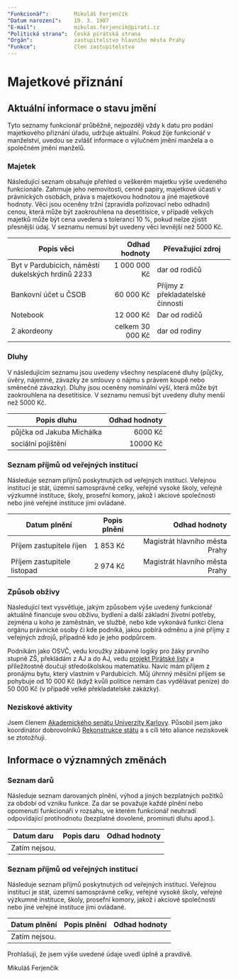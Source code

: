 ```yaml
---
"Funkcionář":        Mikuláš Ferjenčík
"Datum narození":    19. 3. 1987
"E-mail":            mikulas.ferjencik@pirati.cz
"Politická strana":  Česká pirátská strana
"Orgán":             zastupitelstvo hlavního města Prahy
"Funkce":            člen zastupitelstva
---
```


Majetkové přiznání
==================

Aktuální informace o stavu jmění
----------------------------------

Tyto seznamy funkcionář průběžně, nejpozději vždy k datu pro podání majetkového přiznání úřadu, udržuje aktuální. Pokud žije funkcionář v manželství, uvedou se zvlášť informace o výlučném jmění manžela a o společném jmění manželů. 

### Majetek

Následující seznam obsahuje přehled o veškerém majetku výše uvedeného funkcionáře. Zahrnuje jeho nemovitosti, cenné papíry, majetkové účasti v právnických osobách, práva s majetkovou hodnotou a jiné majetkové hodnoty. Věci jsou oceněny tržní (zpravidla pořizovací nebo odhadní) cenou, která může být zaokrouhlena na desetitisíce, v případě velkých majetků může být cena uvedena s tolerancí 10 %, pokud nelze zjistit přesnější údaj. V seznamu nemusí být uvedeny věci levnější než 5000 Kč.

| Popis věci            | Odhad hodnoty |  Převažující zdroj                  |
| --------------------- | ------------: |  ---------------------- |
| Byt v Pardubicích, náměstí dukelských hrdinů 2233 |  1 000 000 Kč | dar od rodičů|
| Bankovní účet u ČSOB |  60 000 Kč | Příjmy z překladatelské činnosti |
| Notebook | 12 000 Kč | Dar od rodičů |
| 2 akordeony | celkem 30 000 Kč | dar od rodiny |


### Dluhy

V následujícím seznamu jsou uvedeny všechny nesplacené dluhy (půjčky, úvěry, nájemné, závazky ze smlouvy o nájmu s právem koupě nebo směnečné závazky). Dluhy jsou oceněny nominální výší, která může být zaokrouhlena na desetitisíce. V seznamu nemusí být uvedeny dluhy menší než 5000 Kč.

| Popis dluhu           | Odhad hodnoty |
| --------------------- | ------------: |
| půjčka od Jakuba Michálka | 6000 Kč |
| sociální pojištění | 10000 Kč |


### Seznam příjmů od veřejných institucí
Následuje seznam příjmů poskytnutých od veřejných institucí. Veřejnou institucí je stát, územní samosprávné celky, veřejné vysoké školy, veřejné výzkumné instituce, školy, prosefní komory, jakož i akciové společnosti nebo jiné veřejné instituce jimi ovládané.

| Datum plnění | Popis plnění | Odhad hodnoty | 
| ----------   | ----------   | ------------: |
| Příjem zastupitele říjen | 1 853 Kč | Magistrát hlavního města Prahy |
| Příjem zastupitele listopad | 2 974 Kč | Magistrát hlavního města Prahy |

### Způsob obživy

Následující text vysvětluje, jakým způsobem výše uvedený funkcionář aktuálně financuje svou obživu, bydlení a další základní životní potřeby, zejména u koho je zaměstnán, ve službě, nebo kde vykonává funkci člena orgánu právnické osoby či kde podniká, jakou pobírá odměnu a jiné příjmy z veřejných zdrojů, případně kdo je jeho podpůrcem.

Podnikám jako OSVČ, vedu kroužky zábavné logiky pro žáky prvního stupně ZŠ, překládám z AJ a do AJ, vedu [projekt Pirátské listy](https://www.pirati.cz/fo/rozpocty/participativni/prihlasky/plisty) a příležitostně doučuji středoškolskou matematiku. Navíc mám příjem z pronájmu bytu, který vlastnim v Pardubicích. Můj úhrnný měsíční příjem se pohybuje od 10 000 Kč (když kvůli politice nemám čas vydělávat peníze) do 50 000 Kč (v případě velké překladatelské zakázky). 


### Neziskové aktivity
Jsem členem [Akademického senátu Univerzity Karlovy](http://www.cuni.cz/UK-5760.html). Působil jsem jako koordinátor dobrovolníků [Rekonstrukce státu](http://www.rekonstrukcestatu.cz/cs) a s cíli této aliance neziskovek se ztotožňuji. 

Informace o významných změnách
----------------------------------

### Seznam darů
Následuje seznam darovaných plnění, výhod a jiných bezplatných požitků za období od vzniku funkce. Za dar se považuje každé plnění nebo opomenutí funkcionáři v rozsahu, ve kterém funkcionář neuhradí odpovídající protihodnotu (bezplatné dovolené, prominutí dluhu apod.).

| Datum daru | Popis daru | Odhad hodnoty | 
| ---------- | ---------- | ------------: |
| Zatím nejsou. |  |  |

### Seznam příjmů od veřejných institucí
Následuje seznam příjmů poskytnutých od veřejných institucí. Veřejnou institucí je stát, územní samosprávné celky, veřejné vysoké školy, veřejné výzkumné instituce, školy, prosefní komory, jakož i akciové společnosti nebo jiné veřejné instituce jimi ovládané.

| Datum plnění | Popis plnění | Odhad hodnoty | 
| ----------   | ----------   | ------------: |
| Zatím nejsou. |  |  |


Prohlašuji, že jsem výše uvedené údaje uvedl úplně a pravdivě. 

Mikuláš Ferjenčík

